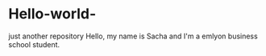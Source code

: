 # Hello-world-
just another repository 
Hello, my name is Sacha and I'm a emlyon business school student.
